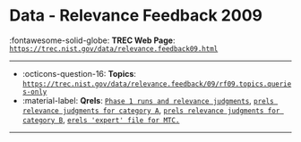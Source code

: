 # Data - Relevance Feedback 2009 

:fontawesome-solid-globe: **TREC Web Page**: [`https://trec.nist.gov/data/relevance.feedback09.html`](https://trec.nist.gov/data/relevance.feedback09.html)

---

- :octicons-question-16: **Topics**: [`https://trec.nist.gov/data/relevance.feedback/09/rf09.topics.queries-only`](https://trec.nist.gov/data/relevance.feedback/09/rf09.topics.queries-only)
- :material-label: **Qrels**: [`Phase 1 runs and relevance judgments`](https://trec.nist.gov/data/relevance.feedback/09/rf09_phase1.tar.gz), [`prels relevance judgments for category A`](https://trec.nist.gov/data/relevance.feedback/09/prels.catA.1-50.gz), [`prels relevance judgments for category B`](https://trec.nist.gov/data/relevance.feedback/09/prels.catB.1-50.gz), [`erels 'expert' file for MTC.`](https://trec.nist.gov/data/relevance.feedback/09/erels.catAB.1-50.gz)


---

